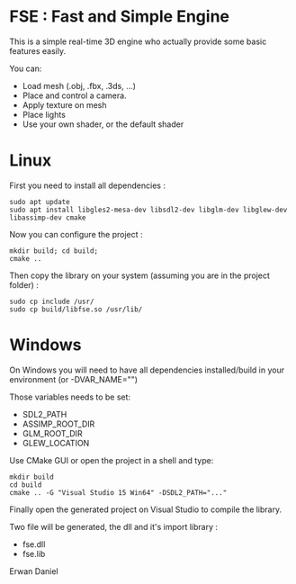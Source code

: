 # FSE : Fast and Simple Engine

This is a simple real-time 3D engine who actually provide some basic features easily.

You can:
  - Load mesh (.obj, .fbx, .3ds, ...)
  - Place and control a camera.
  - Apply texture on mesh
  - Place lights
  - Use your own shader, or the default shader

# Linux

First you need to install all dependencies :

```
sudo apt update
sudo apt install libgles2-mesa-dev libsdl2-dev libglm-dev libglew-dev libassimp-dev cmake
```

Now you can configure the project :

```
mkdir build; cd build;
cmake ..
```

Then copy the library on your system (assuming you are in the project folder) :
```
sudo cp include /usr/
sudo cp build/libfse.so /usr/lib/
```

# Windows

On Windows you will need to have all dependencies installed/build in your environment (or -DVAR_NAME="")

Those variables needs to be set:
  - SDL2_PATH
  - ASSIMP_ROOT_DIR
  - GLM_ROOT_DIR
  - GLEW_LOCATION

Use CMake GUI or open the project in a shell and type:
```
mkdir build
cd build
cmake .. -G "Visual Studio 15 Win64" -DSDL2_PATH="..."
```

Finally open the generated project on Visual Studio to compile the library.

Two file will be generated, the dll and it's import library :
- fse.dll
- fse.lib

Erwan Daniel
